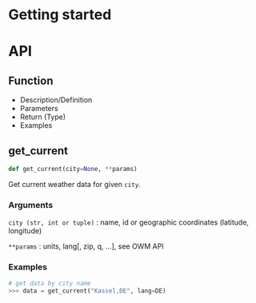 # Getting started
# API
## Function
* Description/Definition
* Parameters
* Return (Type)
* Examples

## get_current
~~~Python
def get_current(city=None, **params)
~~~
Get current weather data for given ``city``.
### Arguments
``city (str, int or tuple)``
   : name, id or geographic coordinates (latitude, longitude)

``**params``
   : units, lang[, zip, q, ...], see OWM API

### Examples
~~~Python
# get data by city name
>>> data = get_current("Kassel,DE", lang=DE)
~~~
